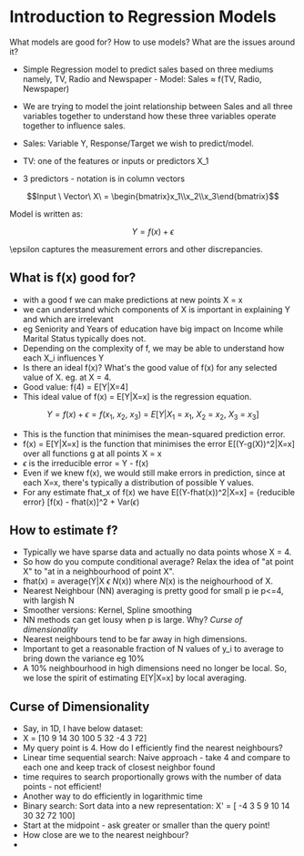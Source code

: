 # Introduction to Regression Models

 What models are good for? How to use models? What are the issues around it?

-  Simple Regression model to predict sales based on three mediums namely, TV, Radio and Newspaper -
 Model: Sales $\approx$ f(TV, Radio, Newspaper)
-  We are trying to model the joint relationship between Sales and all three variables together to understand how these three variables operate together to influence sales.

- Sales: Variable Y, Response/Target we wish to predict/model.
- TV: one of the features or inputs or predictors X_1
- 3 predictors - notation is in column vectors
```math
Input \ Vector\  X\  = \begin{bmatrix}x_1\\x_2\\x_3\end{bmatrix}
```
Model is written as: 
```math
Y = f(x) + \epsilon
```
\epsilon captures the measurement errors and other discrepancies.

## What is f(x) good for?
* with a good f we can make predictions at new points X = x
* we can understand which components of X is important in explaining Y and which are irrelevant
* eg Seniority and Years of education have big impact on Income while Marital Status typically does not.
* Depending on the complexity of f, we may be able to understand how each X_i influences Y
* Is there an ideal f(x)? What's the good value of f(x) for any selected value of X. eg. at X = 4.
* Good value: f(4) = E[Y|X=4]
* This ideal value of f(x) = E[Y|X=x] is the regression equation.
```math
Y = f(x) + \epsilon = f(x_1,\  x_2,\  x_3) \ = \ E[Y|X_1\ =\ x_1,\ X_2\ =\ x_2,\ X_3\ =\ x_3]
```
- This is the function that minimises the mean-squared prediction error.
- f(x) = E[Y|X=x] is the function that minimises the error E[(Y-g(X))^2|X=x] over all functions g at all points X = x
- $\epsilon$ is the irreducible error = Y - f(x)
- Even if we knew f(x), we would still make errors in prediction, since at each X=x, there's typically a distribution of possible Y values.
- For any estimate fhat_x of f(x) we have E[(Y-fhat(x))^2|X=x] = {reducible error} [f(x) - fhat(x)]^2 + Var($\epsilon$)

## How to estimate f?
- Typically we have sparse data and actually no data points whose X = 4.
- So how do you compute conditional average? Relax the idea of "at point X" to "at in a neighbourhood of point X".
- fhat(x) = average(Y|X $\epsilon$ $N$(x)) where $N$(x) is the neighourhood of X.
- Nearest Neighbour (NN) averaging is pretty good for small p ie p<=4, with largish N
- Smoother versions: Kernel, Spline smoothing
- NN methods can get lousy when p is large. Why? _Curse of dimensionality_
- Nearest neighbours tend to be far away in high dimensions.
- Important to get a reasonable fraction of N values of y_i to average to bring down the variance eg 10%
- A 10% neighbourhood in high dimensions need no longer be local. So, we lose the spirit of estimating E[Y|X=x] by local averaging.

## Curse of Dimensionality
- Say, in 1D, I have below dataset:
- X = [10 9 14 30 100 5 32 -4 3 72]
- My query point is 4. How do I efficiently find the nearest neighbours?
- Linear time sequential search: Naive approach - take 4 and compare to each one and keep track of closest neighbor found
- time requires to search proportionally grows with the number of data points - not efficient!
- Another way to do efficiently in logarithmic time
- Binary search: Sort data into a new representation: X' = [ -4 3 5 9 10 14 30 32 72 100]
- Start at the midpoint - ask greater or smaller than the query point!
- How close are we to the nearest neighbour?
- 
  



  


 

